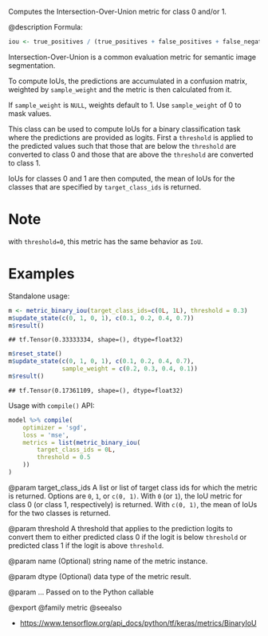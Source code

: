 Computes the Intersection-Over-Union metric for class 0 and/or 1.

@description
Formula:


```r
iou <- true_positives / (true_positives + false_positives + false_negatives)
```
Intersection-Over-Union is a common evaluation metric for semantic image
segmentation.

To compute IoUs, the predictions are accumulated in a confusion matrix,
weighted by `sample_weight` and the metric is then calculated from it.

If `sample_weight` is `NULL`, weights default to 1.
Use `sample_weight` of 0 to mask values.

This class can be used to compute IoUs for a binary classification task
where the predictions are provided as logits. First a `threshold` is applied
to the predicted values such that those that are below the `threshold` are
converted to class 0 and those that are above the `threshold` are converted
to class 1.

IoUs for classes 0 and 1 are then computed, the mean of IoUs for the classes
that are specified by `target_class_ids` is returned.

# Note
with `threshold=0`, this metric has the same behavior as `IoU`.

# Examples
Standalone usage:


```r
m <- metric_binary_iou(target_class_ids=c(0L, 1L), threshold = 0.3)
m$update_state(c(0, 1, 0, 1), c(0.1, 0.2, 0.4, 0.7))
m$result()
```

```
## tf.Tensor(0.33333334, shape=(), dtype=float32)
```


```r
m$reset_state()
m$update_state(c(0, 1, 0, 1), c(0.1, 0.2, 0.4, 0.7),
               sample_weight = c(0.2, 0.3, 0.4, 0.1))
m$result()
```

```
## tf.Tensor(0.17361109, shape=(), dtype=float32)
```

Usage with `compile()` API:


```r
model %>% compile(
    optimizer = 'sgd',
    loss = 'mse',
    metrics = list(metric_binary_iou(
        target_class_ids = 0L,
        threshold = 0.5
    ))
)
```

@param target_class_ids
A list or list of target class ids for which the
metric is returned. Options are `0`, `1`, or `c(0, 1)`. With
`0` (or `1`), the IoU metric for class 0 (or class 1,
respectively) is returned. With `c(0, 1)`, the mean of IoUs for the
two classes is returned.

@param threshold
A threshold that applies to the prediction logits to convert
them to either predicted class 0 if the logit is below `threshold`
or predicted class 1 if the logit is above `threshold`.

@param name
(Optional) string name of the metric instance.

@param dtype
(Optional) data type of the metric result.

@param ...
Passed on to the Python callable

@export
@family metric
@seealso
+ <https://www.tensorflow.org/api_docs/python/tf/keras/metrics/BinaryIoU>

